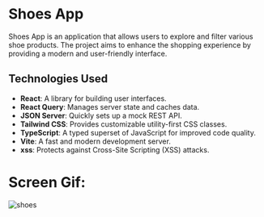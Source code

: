 # Shoes App

Shoes App is an application that allows users to explore and filter various shoe products. The project aims to enhance the shopping experience by providing a modern and user-friendly interface.

## Technologies Used

- **React**: A library for building user interfaces.
- **React Query**: Manages server state and caches data.
- **JSON Server**: Quickly sets up a mock REST API.
- **Tailwind CSS**: Provides customizable utility-first CSS classes.
- **TypeScript**: A typed superset of JavaScript for improved code quality.
- **Vite**: A fast and modern development server.
- **xss**: Protects against Cross-Site Scripting (XSS) attacks.

# Screen Gif: 
![shoes](https://github.com/user-attachments/assets/179d1b73-b780-42c3-9d7b-907c3406e282)
